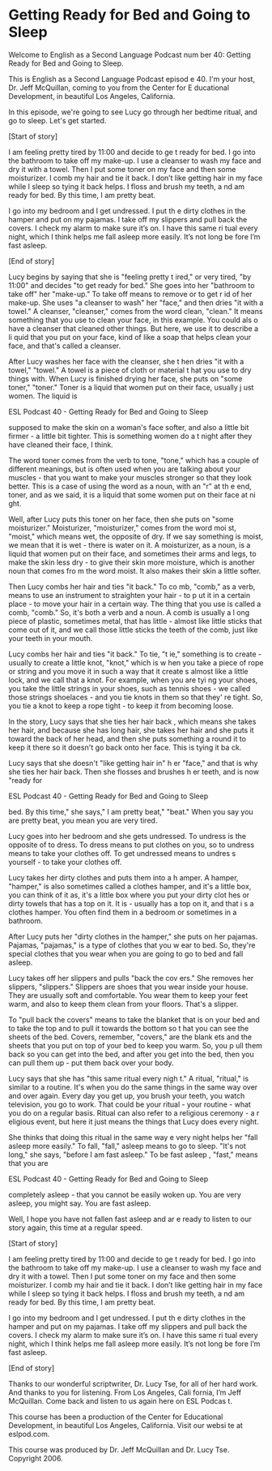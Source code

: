 # Getting Ready for Bed and Going to Sleep

Welcome to English as a Second Language Podcast num ber 40: Getting Ready for Bed and Going to Sleep. 

This is English as a Second Language Podcast episod e 40. I'm your host, Dr. Jeff McQuillan, coming to you from the Center for E ducational Development, in beautiful Los Angeles, California.  

In this episode, we're going to see Lucy go through  her bedtime ritual, and go to sleep. Let's get started. 

[Start of story] 

I am feeling pretty tired by 11:00 and decide to ge t ready for bed.  I go into the bathroom to take off my make-up.  I use a cleanser to wash my face and dry it with a towel.  Then I put some toner on my face and  then some moisturizer.  I comb my hair and tie it back.  I don’t like getting  hair in my face while I sleep so tying it back helps.  I floss and brush my teeth, a nd am ready for bed.  By this time, I am pretty beat.   

I go into my bedroom and I get undressed.  I put th e dirty clothes in the hamper and put on my pajamas.  I take off my slippers and pull back the covers.  I check my alarm to make sure it’s on.  I have this same ri tual every night, which I think helps me fall asleep more easily.  It’s not long be fore I’m fast asleep. 

[End of story] 

Lucy begins by saying that she is "feeling pretty t ired," or very tired, "by 11:00" and decides "to get ready for bed."  She goes into her "bathroom to take off" her "make-up."  To take off means to remove or to get r id of her make-up.  She uses "a cleanser to wash" her "face," and then dries "it  with a towel."  A cleanser, "cleanser," comes from the word clean, "clean."  It  means something that you use to clean your face, in this example.  You could als o have a cleanser that cleaned other things.  But here, we use it to describe a li quid that you put on your face, kind of like a soap that helps clean your face, and  that's called a cleanser. 

After Lucy washes her face with the cleanser, she t hen dries "it with a towel," "towel."  A towel is a piece of cloth or material t hat you use to dry things with. When Lucy is finished drying her face, she puts on "some toner," "toner."  Toner is a liquid that women put on their face, usually j ust women.  The liquid is  

ESL Podcast 40 - Getting Ready for Bed and Going to  Sleep  

supposed to make the skin on a woman's face softer,  and also a little bit firmer - a little bit tighter.  This is something women do a t night after they have cleaned their face, I think.   

The word toner comes from the verb to tone, "tone,"  which has a couple of different meanings, but is often used when you are talking about your muscles - that you want to make your muscles stronger so that  they look better.  This is a case of using the word as a noun, with an "r" at th e end, toner, and as we said, it is a liquid that some women put on their face at ni ght. 

Well, after Lucy puts this toner on her face, then she puts on "some moisturizer." Moisturizer, "moisturizer," comes from the word moi st, "moist," which means wet, the opposite of dry.  If we say something is moist,  we mean that it is wet - there is water on it.  A moisturizer, as a noun, is a liquid  that women put on their face, and sometimes their arms and legs, to make the skin  less dry - to give their skin more moisture, which is another noun that comes fro m the word moist.  It also makes their skin a little softer. 

Then Lucy combs her hair and ties "it back."  To co mb, "comb," as a verb, means to use an instrument to straighten your hair - to p ut it in a certain place - to move your hair in a certain way.  The thing that you use  is called a comb, "comb."  So, it's both a verb and a noun.  A comb is usually a l ong piece of plastic, sometimes metal, that has little - almost like little sticks that come out of it, and we call those little sticks the teeth of the comb, just like your  teeth in your mouth. 

Lucy combs her hair and ties "it back."  To tie, "t ie," something is to create - usually to create a little knot, "knot," which is w hen you take a piece of rope or string and you move it in such a way that it create s almost like a little lock, and we call that a knot.  For example, when you are tyi ng your shoes, you take the little strings in your shoes, such as tennis shoes - we called those strings shoelaces - and you tie knots in them so that they' re tight.  So, you tie a knot to keep a rope tight - to keep it from becoming loose.  

In the story, Lucy says that she ties her hair back , which means she takes her hair, and because she has long hair, she takes her hair and she puts it toward the back of her head, and then she puts something a round it to keep it there so it doesn't go back onto her face.  This is tying it ba ck. 

Lucy says that she doesn't "like getting hair in" h er "face," and that is why she ties her hair back.  Then she flosses and brushes h er teeth, and is now "ready for  

ESL Podcast 40 - Getting Ready for Bed and Going to  Sleep  

bed.  By this time," she says," I am pretty beat," "beat."  When you say you are pretty beat, you mean you are very tired. 

Lucy goes into her bedroom and she gets undressed.  To undress is the opposite of to dress.  To dress means to put clothes on you,  so to undress means to take your clothes off.  To get undressed means to undres s yourself - to take your clothes off. 

Lucy takes her dirty clothes and puts them into a h amper.  A hamper, "hamper," is also sometimes called a clothes hamper, and it's  a little box, you can think of it as, it's a little box where you put your dirty clot hes or dirty towels that has a top on it.  It is - usually has a top on it, and that i s a clothes hamper.  You often find them in a bedroom or sometimes in a bathroom. 

After Lucy puts her "dirty clothes in the hamper," she puts on her pajamas. Pajamas, "pajamas," is a type of clothes that you w ear to bed.  So, they're special clothes that you wear when you are going to  go to bed and fall asleep. 

Lucy takes off her slippers and pulls "back the cov ers."  She removes her slippers, "slippers."  Slippers are shoes that you wear inside your house.  They are usually soft and comfortable.  You wear them to  keep your feet warm, and also to keep them clean from your floors.  That's a  slipper. 

To "pull back the covers" means to take the blanket  that is on your bed and to take the top and to pull it towards the bottom so t hat you can see the sheets of the bed.  Covers, remember, "covers," are the blank ets and the sheets that you put on top of your bed to keep you warm.  So, you p ull them back so you can get into the bed, and after you get into the bed, then you can pull them up - put them back over your body. 

Lucy says that she has "this same ritual every nigh t."  A ritual, "ritual," is similar to a routine.  It's when you do the same things in the  same way over and over again.  Every day you get up, you brush your teeth,  you watch television, you go to work.  That could be your ritual - your routine - what you do on a regular basis. Ritual can also refer to a religious ceremony - a r eligious event, but here it just means the things that Lucy does every night.   

She thinks that doing this ritual in the same way e very night helps her "fall asleep more easily."  To fall, "fall," asleep means to go to sleep.  "It's not long," she says, "before I am fast asleep."  To be fast asleep , "fast," means that you are  

ESL Podcast 40 - Getting Ready for Bed and Going to  Sleep  

completely asleep - that you cannot be easily woken  up.  You are very asleep, you might say.  You are fast asleep. 

Well, I hope you have not fallen fast asleep and ar e ready to listen to our story again, this time at a regular speed. 

[Start of story] 

I am feeling pretty tired by 11:00 and decide to ge t ready for bed.  I go into the bathroom to take off my make-up.  I use a cleanser to wash my face and dry it with a towel.  Then I put some toner on my face and  then some moisturizer.  I comb my hair and tie it back.  I don’t like getting  hair in my face while I sleep so tying it back helps.  I floss and brush my teeth, a nd am ready for bed.  By this time, I am pretty beat.   

I go into my bedroom and I get undressed.  I put th e dirty clothes in the hamper and put on my pajamas.  I take off my slippers and pull back the covers.  I check my alarm to make sure it’s on.  I have this same ri tual every night, which I think helps me fall asleep more easily.  It’s not long be fore I’m fast asleep.     

[End of story] 

Thanks to our wonderful scriptwriter, Dr. Lucy Tse,  for all of her hard work. And thanks to you for listening. From Los Angeles, Cali fornia, I’m Jeff McQuillan. Come back and listen to us again here on ESL Podcas t. 

This course has been a production of the Center for  Educational Development, in beautiful Los Angeles, California.  Visit our websi te at eslpod.com. 

This course was produced by Dr. Jeff McQuillan and Dr. Lucy Tse.  Copyright 2006.


